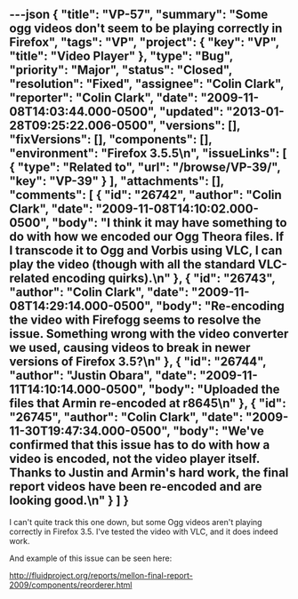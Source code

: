 ---json
{
  "title": "VP-57",
  "summary": "Some ogg videos don't seem to be playing correctly in Firefox",
  "tags": "VP",
  "project": {
    "key": "VP",
    "title": "Video Player"
  },
  "type": "Bug",
  "priority": "Major",
  "status": "Closed",
  "resolution": "Fixed",
  "assignee": "Colin Clark",
  "reporter": "Colin Clark",
  "date": "2009-11-08T14:03:44.000-0500",
  "updated": "2013-01-28T09:25:22.006-0500",
  "versions": [],
  "fixVersions": [],
  "components": [],
  "environment": "Firefox 3.5.5\n",
  "issueLinks": [
    {
      "type": "Related to",
      "url": "/browse/VP-39/",
      "key": "VP-39"
    }
  ],
  "attachments": [],
  "comments": [
    {
      "id": "26742",
      "author": "Colin Clark",
      "date": "2009-11-08T14:10:02.000-0500",
      "body": "I think it may have something to do with how we encoded our Ogg Theora files. If I transcode it to Ogg and Vorbis using VLC, I can play the video (though with all the standard VLC-related encoding quirks).\n"
    },
    {
      "id": "26743",
      "author": "Colin Clark",
      "date": "2009-11-08T14:29:14.000-0500",
      "body": "Re-encoding the video with Firefogg seems to resolve the issue. Something wrong with the video converter we used, causing videos to break in newer versions of Firefox 3.5?\n"
    },
    {
      "id": "26744",
      "author": "Justin Obara",
      "date": "2009-11-11T14:10:14.000-0500",
      "body": "Uploaded the files that Armin re-encoded at r8645\n"
    },
    {
      "id": "26745",
      "author": "Colin Clark",
      "date": "2009-11-30T19:47:34.000-0500",
      "body": "We've confirmed that this issue has to do with how a video is encoded, not the video player itself. Thanks to Justin and Armin's hard work, the final report videos have been re-encoded and are looking good.\n"
    }
  ]
}
---
I can't quite track this one down, but some Ogg videos aren't playing correctly in Firefox 3.5. I've tested the video with VLC, and it does indeed work.

And example of this issue can be seen here:

<http://fluidproject.org/reports/mellon-final-report-2009/components/reorderer.html>

        